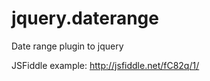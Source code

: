 jquery.daterange
================

Date range plugin to jquery

JSFiddle example: http://jsfiddle.net/fC82q/1/
